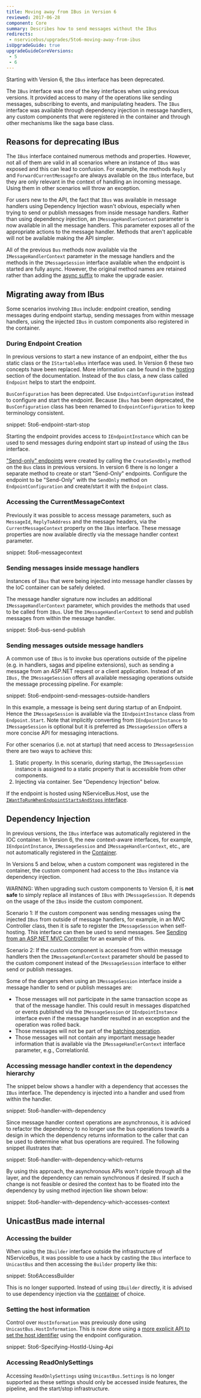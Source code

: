 ```yaml
---
title: Moving away from IBus in Version 6
reviewed: 2017-06-28
component: Core
summary: Describes how to send messages without the IBus
redirects:
 - nservicebus/upgrades/5to6-moving-away-from-ibus
isUpgradeGuide: true
upgradeGuideCoreVersions:
 - 5
 - 6
---
```


Starting with Version 6, the `IBus` interface has been deprecated.

The `IBus` interface was one of the key interfaces when using previous versions. It provided access to many of the operations like sending messages, subscribing to events, and manipulating headers. The `IBus` interface was available through dependency injection in message handlers, any custom components that were registered in the container and through other mechanisms like the saga base class.


## Reasons for deprecating IBus

The `IBus` interface contained numerous methods and properties. However, not all of them are valid in all scenarios where an instance of `IBus` was exposed and this can lead to confusion. For example, the methods `Reply` and `ForwardCurrentMessageTo` are always available on the `IBus` interface, but they are only relevant in the context of handling an incoming message. Using them in other scenarios will throw an exception.

For users new to the API, the fact that `IBus` was available in message handlers using Dependency Injection wasn't obvious, especially when trying to send or publish messages from inside message handlers. Rather than using dependency injection, an `IMessageHandlerContext` parameter is now available in all the message handlers. This parameter exposes all of the appropriate actions to the message handler. Methods that aren't applicable will not be available making the API simpler.

All of the previous `Bus` methods now available via the `IMessageHandlerContext` parameter in the message handlers and the methods in the `IMessageSession` interface available when the endpoint is started are fully async. However, the original method names are retained rather than adding the [async suffix](async-suffix.md) to make the upgrade easier.


## Migrating away from IBus

Some scenarios involving `IBus` include: endpoint creation, sending messages during endpoint startup, sending messages from within message handlers, using the injected `IBus` in custom components also registered in the container.


### During Endpoint Creation

In previous versions to start a new instance of an endpoint, either the `Bus` static class or the `IStartableBus` interface was used. In Version 6 these two concepts have been replaced. More information can be found in the [hosting](/nservicebus/hosting/) section of the documentation. Instead of the `Bus` class, a new class called `Endpoint` helps to start the endpoint.

`BusConfiguration` has been deprecated. Use `EndpointConfiguration` instead to configure and start the endpoint. Because `IBus` has been deprecated, the `BusConfiguration` class has been renamed to `EndpointConfiguration` to keep terminology consistent.

snippet: 5to6-endpoint-start-stop

Starting the endpoint provides access to `IEndpointInstance` which can be used to send messages during endpoint start up instead of using the `IBus` interface.

["Send-only" endpoints](/nservicebus/hosting/#self-hosting-send-only-hosting) were created by calling the `CreateSendOnly` method on the `Bus` class in previous versions. In version 6 there is no longer a separate method to create or start "Send-Only" endpoints. Configure the endpoint to be "Send-Only" with the `SendOnly` method on `EndpointConfiguration` and create/start it with the `Endpoint` class.


### Accessing the CurrentMessageContext

Previously it was possible to access message parameters, such as `MessageId`, `ReplyToAddress` and the message headers, via the `CurrentMessageContext` property on the `IBus` interface. These message properties are now available directly via the message handler context parameter.

snippet: 5to6-messagecontext


### Sending messages inside message handlers

Instances of `IBus` that were being injected into message handler classes by the IoC container can be safely deleted.

The message handler signature now includes an additional `IMessageHandlerContext` parameter, which provides the methods that used to be called from `IBus`. Use the `IMessageHandlerContext` to send and publish messages from within the message handler.

snippet: 5to6-bus-send-publish


### Sending messages outside message handlers

A common use of `IBus` is to invoke bus operations outside of the pipeline (e.g. in handlers, sagas and pipeline extensions), such as sending a message from an ASP.NET request or a client application. Instead of an `IBus,` the `IMessageSession` offers all available messaging operations outside the message processing pipeline. For example:

snippet: 5to6-endpoint-send-messages-outside-handlers

In this example, a message is being sent during startup of an Endpoint. Hence the `IMessageSession` is available via the `IEndpointInstance` class from `Endpoint.Start`. Note that implicitly converting from `IEndpointInstance` to `IMessageSession` is optional but it is preferred as `IMessageSession` offers a more concise API for messaging interactions.

For other scenarios (i.e. not at startup) that need access to `IMessageSession` there are two ways to achieve this:

 1. Static property. In this scenario, during startup, the `IMessageSession` instance is assigned to a static property that is accessible from other components.
 1. Injecting via container. See "Dependency Injection" below.

If the endpoint is hosted using NServiceBus.Host, use the [`IWantToRunWhenEndpointStartsAndStops` interface](/nservicebus/upgrades/host-6to7.md).


## Dependency Injection

In previous versions, the `IBus` interface was automatically registered in the IOC container. In Version 6, the new context-aware interfaces, for example, `IEndpointInstance`, `IMessageSession` and `IMessageHandlerContext`, etc., are not automatically registered in the [Container](/nservicebus/containers/).

In Versions 5 and below, when a custom component was registered in the container, the custom component had access to the `IBus` instance via dependency injection.

WARNING: When upgrading such custom components to Version 6, it is **not safe** to simply replace all instances of `IBus` with `IMessageSession`. It depends on the usage of the `IBus` inside the custom component.

Scenario 1: If the custom component was sending messages using the injected `IBus` from outside of message handlers, for example, in an MVC Controller class, then it is safe to register the `IMessageSession` when self-hosting. This interface can then be used to send messages. See [Sending from an ASP.NET MVC Controller](/samples/web/send-from-mvc-controller/) for an example of this.

Scenario 2: If the custom component is accessed from within message handlers then the `IMessageHandlerContext` parameter should be passed to the custom component instead of the `IMessageSession` interface to either send or publish messages.

Some of the dangers when using an `IMessageSession` interface inside a message handler to send or publish messages are:

 * Those messages will not participate in the same transaction scope as that of the message handler. This could result in messages dispatched or events published via the `IMessageSession` or `IEndpointInstance` interface even if the message handler resulted in an exception and the operation was rolled back.
 * Those messages will not be part of the [batching operation](/nservicebus/messaging/batched-dispatch.md).
 * Those messages will not contain any important message header information that is available via the `IMessageHandlerContext` interface parameter, e.g., CorrelationId.

### Accessing message handler context in the dependency hierarchy

The snippet below shows a handler with a dependency that accesses the `IBus` interface. The dependency is injected into a handler and used from within the handler.

snippet: 5to6-handler-with-dependency

Since message handler context operations are asynchronous, it is adviced to refactor the dependency to no longer use the bus operations towards a design in which the dependency returns information to the caller that can be used to determine what bus operations are required. The following snippet illustrates that:

snippet: 5to6-handler-with-dependency-which-returns

By using this approach, the asynchronous APIs won't ripple through all the layer, and the dependency can remain synchronous if desired. If such a change is not feasible or desired the context has to be floated into the dependency by using method injection like shown below:

snippet: 5to6-handler-with-dependency-which-accesses-context


## UnicastBus made internal

### Accessing the builder

When using the `IBuilder` interface outside the infrastructure of NServiceBus, it was possible to use a hack by casting the `IBus` interface to `UnicastBus` and then accessing the `Builder` property like this:

snippet: 5to6AccessBuilder

This is no longer supported. Instead of using `IBuilder` directly, it is advised to use dependency injection via the [container](/nservicebus/containers/) of choice.


### Setting the host information

Control over `HostInformation` was previously done using `UnicastBus.HostInformation`. This is now done using a [more explicit API to set the host identifier](/nservicebus/hosting/override-hostid.md#overriding-the-host-identifier) using the endpoint configuration.

snippet: 5to6-Specifying-HostId-Using-Api


### Accessing ReadOnlySettings

Accessing `ReadOnlySettings` using `UnicastBus.Settings` is no longer supported as these settings should only be accessed inside features, the pipeline, and the start/stop infrastructure.
